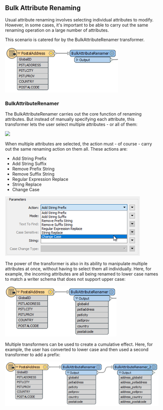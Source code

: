 ## Bulk Attribute Renaming ##

Usual attribute renaming involves selecting individual attributes to modify. However, in some cases, it's important to be able to carry out the same renaming operation on a large number of attributes.

This scenario is catered for by the BulkAttributeRenamer transformer.

![](./Images/Img4.039.BulkAttributeRenamer.png)


### BulkAttributeRenamer ###

The BulkAttributeRenamer carries out the core function of renaming attributes. But instead of manually specifying each attribute, this transformer lets the user select multiple attributes - or all of them:

![](./Images/Img4.430.BulkAttributeRenamerDialog.png)

When multiple attributes are selected, the action must - of course - carry out the same renaming action on them all. These actions are:

- Add String Prefix
- Add String Suffix
- Remove Prefix String
- Remove Suffix String
- Regular Expression Replace
- String Replace
- Change Case

![](./Images/Img4.041.BulkAttributeRenamerDialogActions.png)

The power of the transformer is also in its ability to manipulate multiple attributes at once, without having to select them all individually. Here, for example, the incoming attributes are all being renamed to lower case names to match a writer schema that does not support upper case:

![](./Images/Img4.042.BulkAttributeRenamerLowerCase.png)

Multiple transformers can be used to create a cumulative effect. Here, for example, the user has converted to lower case and then used a second transformer to add a prefix:

![](./Images/Img4.043.BulkAttributeRenamerCasePrefix.png)

